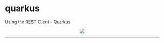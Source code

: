 # quarkus
Using the REST Client - Quarkus

<div align="center"><img src="https://miro.medium.com/max/1400/1*FC58MLxKSw-lURQD00AE5w.png" /></div>




<hr>
